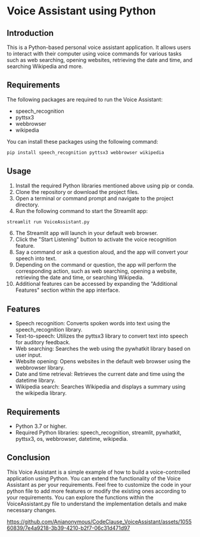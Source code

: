 # Voice Assistant using Python
## Introduction
This is a Python-based personal voice assistant application. 
It allows users to interact with their computer using voice commands for various tasks such as web searching, opening websites, 
retrieving the date and time, and searching Wikipedia and more.

## Requirements
The following packages are required to run the Voice Assistant:

* speech_recognition
* pyttsx3
* webbrowser
* wikipedia

You can install these packages using the following command:

```python 
pip install speech_recognition pyttsx3 webbrowser wikipedia
```

## Usage

1. Install the required Python libraries mentioned above using pip or conda.
2. Clone the repository or download the project files.
3. Open a terminal or command prompt and navigate to the project directory.
4. Run the following command to start the Streamlit app:
  ```python
  streamlit run VoiceAssistant.py
  ```
6. The Streamlit app will launch in your default web browser.
7. Click the "Start Listening" button to activate the voice recognition feature.
8. Say a command or ask a question aloud, and the app will convert your speech into text.
9. Depending on the command or question, the app will perform the corresponding action, such as web searching, opening a website, retrieving 
   the date and time, or searching Wikipedia.
10. Additional features can be accessed by expanding the "Additional Features" section within the app interface.

## Features
* Speech recognition: Converts spoken words into text using the speech_recognition library.
* Text-to-speech: Utilizes the pyttsx3 library to convert text into speech for auditory feedback.
* Web searching: Searches the web using the pywhatkit library based on user input.
* Website opening: Opens websites in the default web browser using the webbrowser library.
* Date and time retrieval: Retrieves the current date and time using the datetime library.
* Wikipedia search: Searches Wikipedia and displays a summary using the wikipedia library.

## Requirements
* Python 3.7 or higher.
* Required Python libraries: speech_recognition, streamlit, pywhatkit, pyttsx3, os, webbrowser, datetime, wikipedia.

## Conclusion
This Voice Assistant is a simple example of how to build a voice-controlled application using Python. You can extend the functionality of the Voice Assistant as per your requirements. Feel free to customize the code in your python file to add more features or modify the existing ones according to your requirements. You can explore the functions within the VoiceAssistant.py file to understand the implementation details and make necessary changes.




https://github.com/Anianonymous/CodeClause_VoiceAssistant/assets/105560839/7e4a9218-3b39-4210-b2f7-06c31d471d97



